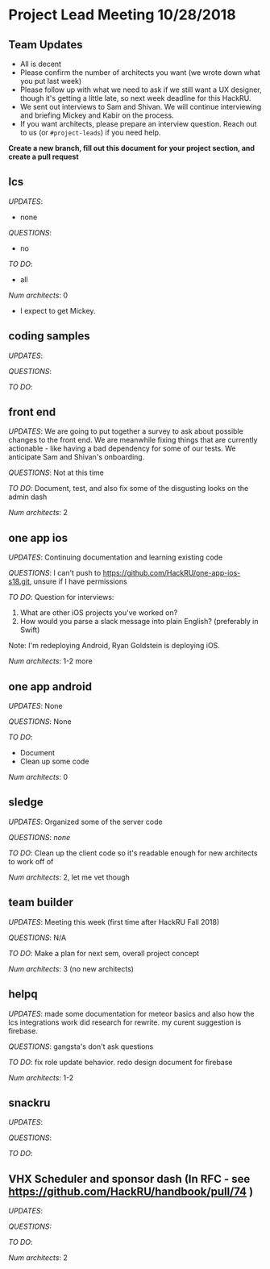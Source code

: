 # Project Lead Meeting 10/28/2018
## Team Updates

- All is decent
- Please confirm the number of architects you want (we wrote down what you put last week)
- Please follow up with what we need to ask if we still want a UX designer, though it's getting a little late,
  so next week deadline for this HackRU.
- We sent out interviews to Sam and Shivan. We will continue interviewing and briefing Mickey and Kabir on the
  process.
- If you want architects, please prepare an interview question. Reach out to us (or `#project-leads`) if you need help.

**Create a new branch, fill out this document for your project section, and create a pull request**

## lcs

_UPDATES_:
- none

_QUESTIONS_:
- no

_TO DO_:
- all

_Num architects_: 0
- I expect to get Mickey.

## coding samples

_UPDATES_:

_QUESTIONS_:

_TO DO_:

## front end

_UPDATES_: We are going to put together a survey to ask about possible changes to the front end.  We are meanwhile fixing things that are currently actionable - like having a bad dependency for some of our tests. We anticipate Sam and Shivan's onboarding.

_QUESTIONS_: Not at this time

_TO DO_: Document, test, and also fix some of the disgusting looks on the admin dash

_Num architects_: 2

## one app ios

_UPDATES_: Continuing documentation and learning existing code

_QUESTIONS_: I can't push to https://github.com/HackRU/one-app-ios-s18.git, unsure if I have permissions

_TO DO_:
Question for interviews:
1. What are other iOS projects you've worked on?
2. How would you parse a slack message into plain English? (preferably in Swift)

Note: I'm redeploying Android, Ryan Goldstein is deploying iOS.

_Num architects_: 1-2 more

## one app android

_UPDATES_: None

_QUESTIONS_: None

_TO DO_:  
* Document
* Clean up some code

_Num architects_: 0

## sledge

_UPDATES_: Organized some of the server code

_QUESTIONS_: *none*

_TO DO_: Clean up the client code so it's readable enough for new architects to work off of

_Num architects_: 2, let me vet though

## team builder

_UPDATES_: Meeting this week (first time after HackRU Fall 2018)

_QUESTIONS_: N/A 

_TO DO_: Make a plan for next sem, overall project concept 

_Num architects_: 3 (no new architects)

## helpq

_UPDATES_:
made some documentation for meteor basics and also how the lcs integrations work
did research for rewrite. my curent suggestion is firebase.

_QUESTIONS_:
gangsta's don't ask questions

_TO DO_:
fix role update behavior.
redo design document for firebase

_Num architects_: 1-2

## snackru

_UPDATES_:

_QUESTIONS_:

_TO DO_:

## VHX Scheduler and sponsor dash (In RFC - see https://github.com/HackRU/handbook/pull/74 )

_UPDATES_:

_QUESTIONS:_

_TO DO_:

_Num architects_: 2

